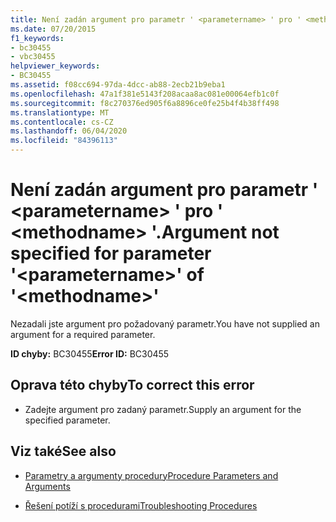 ```yaml
---
title: Není zadán argument pro parametr ' <parametername> ' pro ' <methodname> '.
ms.date: 07/20/2015
f1_keywords:
- bc30455
- vbc30455
helpviewer_keywords:
- BC30455
ms.assetid: f08cc694-97da-4dcc-ab88-2ecb21b9eba1
ms.openlocfilehash: 47a1f381e5143f208acaa8ac081e00064efb1c0f
ms.sourcegitcommit: f8c270376ed905f6a8896ce0fe25b4f4b38ff498
ms.translationtype: MT
ms.contentlocale: cs-CZ
ms.lasthandoff: 06/04/2020
ms.locfileid: "84396113"
---
```

# <a name="argument-not-specified-for-parameter-parametername-of-methodname"></a><span data-ttu-id="98c33-102">Není zadán argument pro parametr ' \<parametername> ' pro ' \<methodname> '.</span><span class="sxs-lookup"><span data-stu-id="98c33-102">Argument not specified for parameter '\<parametername>' of '\<methodname>'</span></span>
<span data-ttu-id="98c33-103">Nezadali jste argument pro požadovaný parametr.</span><span class="sxs-lookup"><span data-stu-id="98c33-103">You have not supplied an argument for a required parameter.</span></span>  
  
 <span data-ttu-id="98c33-104">**ID chyby:** BC30455</span><span class="sxs-lookup"><span data-stu-id="98c33-104">**Error ID:** BC30455</span></span>  
  
## <a name="to-correct-this-error"></a><span data-ttu-id="98c33-105">Oprava této chyby</span><span class="sxs-lookup"><span data-stu-id="98c33-105">To correct this error</span></span>  
  
- <span data-ttu-id="98c33-106">Zadejte argument pro zadaný parametr.</span><span class="sxs-lookup"><span data-stu-id="98c33-106">Supply an argument for the specified parameter.</span></span>  
  
## <a name="see-also"></a><span data-ttu-id="98c33-107">Viz také</span><span class="sxs-lookup"><span data-stu-id="98c33-107">See also</span></span>

- [<span data-ttu-id="98c33-108">Parametry a argumenty procedury</span><span class="sxs-lookup"><span data-stu-id="98c33-108">Procedure Parameters and Arguments</span></span>](../programming-guide/language-features/procedures/procedure-parameters-and-arguments.md)

- [<span data-ttu-id="98c33-109">Řešení potíží s procedurami</span><span class="sxs-lookup"><span data-stu-id="98c33-109">Troubleshooting Procedures</span></span>](../programming-guide/language-features/procedures/troubleshooting-procedures.md)

